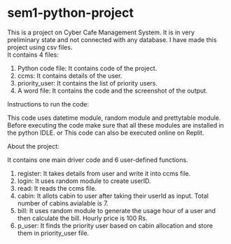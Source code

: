 # sem1-python-project
This is a project on Cyber Cafe Management System. It is in very preliminary state and not connected with any database. I have made this project using csv files.
<br>
It contains 4 files:
1. Python code file: It contains code of the project.
2. ccms: It contains details of the user.
3. priority_user: It contains the list of priority users.
4. A word file: It contains the code and the screenshot of the output.



Instructions to run the code:

This code uses datetime module, random module and prettytable module. Before executing the code make sure that all these modules are installed in the python IDLE.
or This code can also be executed online on Replit.


About the project:

It contains one main driver code and 6 user-defined functions.
1. register: It takes details from user and write it into ccms file.
2. login: It uses random module to create userID.
3. read: It reads the ccms file.
4. cabin: It allots cabin to user after taking their userId as input. Total number of cabins avialable is 7.
5. bill: It uses random module to generate the usage hour of a user and then calculate the bill. Hourly price is 100 Rs.
6. p_user: It finds the priority user based on cabin allocation and store them in priority_user file.

